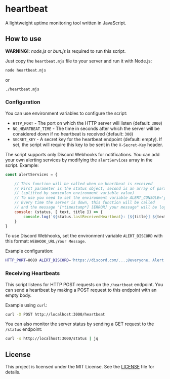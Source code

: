 # heartbeat

A lightweight uptime monitoring tool written in JavaScript.

## How to use

**WARNING!**: *node.js* or *bun.js* is required to run this script.

Just copy the `heartbeat.mjs` file to your server and run it with Node.js:

```bash
node heartbeat.mjs
```

or

```bash
./heartbeat.mjs
```

### Configuration

You can use environment variables to configure the script:

- `HTTP_PORT` - The port on which the HTTP server will listen (default: `3000`)
- `NO_HEARTBEAT_TIME` - The time in seconds after which the server will be     considered down if no heartbeat is received (default: `300`)
- `SECRET_KEY` - A secret key for the heartbeat endpoint (default: empty). If set, the script will require this key to be sent in the `X-Secret-Key` header.

The script supports only Discord Webhooks for notifications. You can add your own alerting services by modifying the `alertServices` array in the script. Example:

```javascript
const alertServices = {

    // This function will be called when no heartbeat is received
    // First parameter is the status object, second is an array of parameters
    // (splitted by semicolon environment variable value)
    // To use you need to set the environment variable ALERT_CONSOLE='your message;ERROR'
    // Every time the server is down, this function will be called
    // and the message "[*timestamp*] [ERROR] your message" will be logged to the console
    console: (status, [ text, title ]) => {
        console.log(`${status.lastReceivedHeartbeat}: [${title}] ${text}`)
    }
}
```

To use Discord Webhooks, set the environment variable `ALERT_DISCORD` with this format:
`WEBHOOK_URL;Your Message`.

Example configuration:

```bash
HTTP_PORT=8080 ALERT_DISCORD='https://discord.com/...;@everyone, Alert!' node heartbeat.mjs
```

### Receiving Heartbeats

This script listens for HTTP POST requests on the `/heartbeat` endpoint. You can send a heartbeat by making a POST request to this endpoint with an empty body.

Example using `curl`:

```bash
curl -X POST http://localhost:3000/heartbeat
```

You can also monitor the server status by sending a GET request to the `/status` endpoint:

```bash
curl -s http://localhost:3000/status | jq
```

## License

This project is licensed under the MIT License. See the [LICENSE](LICENSE) file for details.
